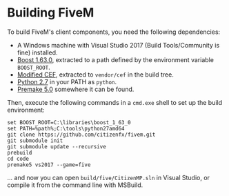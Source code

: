 # Building FiveM
To build FiveM's client components, you need the following dependencies:
* A Windows machine with Visual Studio 2017 (Build Tools/Community is fine) installed.
* [Boost 1.63.0](https://sourceforge.net/projects/boost/files/boost/1.63.0/boost_1_63_0.7z/download), extracted to a path defined by the environment variable `BOOST_ROOT`.
* [Modified CEF](https://runtime.fivem.net/build/cef/cef_binary_3.3359.1759.g5f8ab1c_windows64_minimal.zip), extracted to `vendor/cef` in the build tree.
* [Python 2.7](https://python.org/) in your PATH as `python`.
* [Premake 5.0](https://premake.github.io/download.html) somewhere it can be found.

Then, execute the following commands in a `cmd.exe` shell to set up the build environment:
```dos
set BOOST_ROOT=C:\libraries\boost_1_63_0
set PATH=%path%;C:\tools\python27amd64
git clone https://github.com/citizenfx/fivem.git
git submodule init
git submodule update --recursive
prebuild
cd code
premake5 vs2017 --game=five
```

... and now you can open `build/five/CitizenMP.sln` in Visual Studio, or compile it from the command line with MSBuild.
